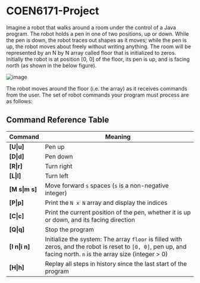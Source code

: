 # COEN6171-Project
Imagine a robot that walks around a room under the control of a Java program. The robot holds a pen in one of two positions, up or down. While the pen is down, the robot traces out shapes as it moves; while the pen is up, the robot moves about freely without writing anything. The room will be represented by an N by N array called floor that is initialized to zeros. Initially the robot is at position [0, 0] of the floor, its pen is up, and is facing north (as shown in the below figure).

![image](https://github.com/user-attachments/assets/aaea19bb-0009-4e5a-9a3d-4829539a022f)

The robot moves around the floor (i.e. the array) as it receives commands from the user. The set of robot commands your program must process are as follows:

## Command Reference Table

| Command       | Meaning |
|--------------|---------|
| **\[U\|u\]**   | Pen up |
| **\[D\|d\]**   | Pen down |
| **\[R\|r\]**   | Turn right |
| **\[L\|l\]**   | Turn left |
| **\[M s\|m s\]** | Move forward `s` spaces (`s` is a non-negative integer) |
| **\[P\|p\]**   | Print the `N x N` array and display the indices |
| **\[C\|c\]**   | Print the current position of the pen, whether it is up or down, and its facing direction |
| **\[Q\|q\]**   | Stop the program |
| **\[I n\|i n\]** | Initialize the system: The array `floor` is filled with zeros, and the robot is reset to `[0, 0]`, pen up, and facing north. `n` is the array size (integer > 0) |
| **\[H\|h\]**   | Replay all steps in history since the last start of the program |









